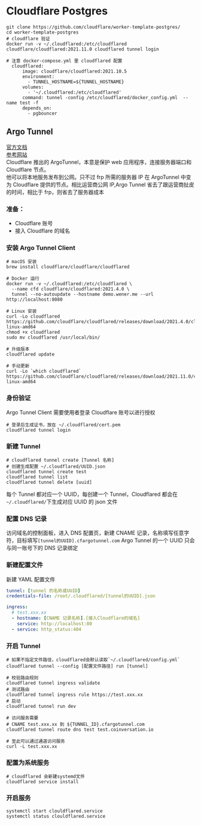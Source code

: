 # Cloudflare Postgres

```shell
git clone https://github.com/cloudflare/worker-template-postgres/
cd worker-template-postgres
# cloudflare 验证
docker run -v ~/.cloudflared:/etc/cloudflared cloudflare/cloudflared:2021.11.0 cloudflared tunnel login

# 注意 docker-compose.yml 里 cloudflared 配置
  cloudflared:
      image: cloudflare/cloudflared:2021.10.5
      environment:
        - TUNNEL_HOSTNAME=${TUNNEL_HOSTNAME}
      volumes:
        - '~/.cloudflared:/etc/cloudflared'
      command: tunnel -config /etc/cloudflared/docker_config.yml  --name test -f
      depends_on:
        - pgbouncer
```

## Argo Tunnel

[官方文档](!https://developers.cloudflare.com/cloudflare-one/connections/connect-apps/install-and-setup/installation/)  
[参考网站](!https://blog.csdn.net/alex_yangchuansheng/article/details/123564350)  
Cloudflare 推出的 ArgoTunnel，本意是保护 web 应用程序，连接服务器端口和 Cloudflare 节点。  
他可以将本地服务发布到公网。只不过 frp 所需的服务器 IP 在 ArgoTunnel 中变为 Cloudflare 提供的节点。相比运营商公网 IP,Argo Tunnel 省去了跟运营商扯皮的时间，相比于 frp，则省去了服务器成本

### 准备：

- Cloudflare 账号
- 接入 Cloudflare 的域名

### 安装 Argo Tunnel Client

```shell
# macOS 安装
brew install cloudflare/cloudflare/cloudflared

# Docker 运行
docker run -v ~/.cloudflared:/etc/cloudflared \
  --name cfd cloudflare/cloudflared:2021.4.0 \
  tunnel --no-autoupdate --hostname demo.wener.me --url http://localhost:8080

# Linux 安装
curl -Lo cloudflared https://github.com/cloudflare/cloudflared/releases/download/2021.4.0/cloudflared-linux-amd64
chmod +x cloudflared
sudo mv cloudflared /usr/local/bin/

# 升级版本
cloudflared update

# 手动更新
curl -Lo `which cloudflared` https://github.com/cloudflare/cloudflared/releases/download/2021.11.0/cloudflared-linux-amd64
```

### 身份验证

Argo Tunnel Client 需要使用者登录 Cloudflare 账号以进行授权

```shell
# 登录后生成证书，放在 ~/.cloudflared/cert.pem
cloudflared tunnel login
```

### 新建 Tunnel

```shell
# cloudflared tunnel create [Tunnel 名称]
# 创建生成配置 ~/.cloudflared/UUID.json
cloudflared tunnel create test
cloudflared tunnel list
cloudflared tunnel delete [uuid]
```

每个 Tunnel 都对应一个 UUID，每创建一个 Tunnel，Cloudflared 都会在`~/.cloudflared/`下生成对应 UUID 的 json 文件

### 配置 DNS 记录

访问域名的控制面板，进入 DNS 配置页，新建 CNAME 记录，名称填写任意字符，目标填写`[tunnel的UUID].cfargotunnel.com`
Argo Tunnel 的一个 UUID 只会与同一账号下的 DNS 记录绑定

### 新建配置文件

新建 YAML 配置文件

```yml
tunnel: [tunnel 的名称或UUID]
credentials-file: /root/.cloudflared/[tunnel的UUID].json

ingress:
  # test.xxx.xx
  - hostname: [CNAME 记录名称].[接入Cloudflare的域名]
    service: http://localhost:80
  - service: http_status:404
```

### 开启 Tunnel

```shell
# 如果不指定文件路径，cloudflared会默认读取`~/.cloudflared/config.yml`
cloudflared tunnel --config [配置文件路径] run [tunnel]

# 校验路由规则
cloudflared tunnel ingress validate
# 测试路由
cloudflared tunnel ingress rule https://test.xxx.xx
# 启动
cloudflared tunnel run dev

# 访问服务需要
# CNAME test.xxx.xx 到 ${TUNNEL_ID}.cfargotunnel.com
cloudflared tunnel route dns test test.coinversation.io

# 至此可以通过通道访问服务
curl -L test.xxx.xx
```

### 配置为系统服务

```shell
# cloudflared 会新建systemd文件
cloudflared service install
```

### 开启服务

```shell
systemctl start clouldflared.service
systemctl status clouldflared.service
```
